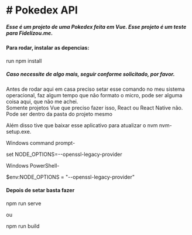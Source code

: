 <h1> # Pokedex API </h1>

<h5>Esse é um projeto de uma Pokedex feita em Vue. Esse projeto é um teste para Fidelizou.me.</h5>

<h4>Para rodar, instalar as depencias:</h4>

run npm install

<h5>Caso necessite de algo mais, seguir conforme solicitado, por favor.</h5>

<p>Antes de rodar aqui em casa preciso setar esse comando no meu sistema operacional, faz algum tempo que não formato o micro, pode ser alguma coisa aqui, que não me achei. <br>
Somente projetos Vue que preciso fazer isso, React ou React Native não. <br>
Pode ser dentro da pasta do projeto mesmo</p>
Além disso tive que baixar esse aplicativo para atualizar o nvm nvm-setup.exe.

Windows command prompt-

set NODE_OPTIONS=--openssl-legacy-provider

Windows PowerShell-

$env:NODE_OPTIONS = "--openssl-legacy-provider"

<h4>Depois de setar basta fazer</h4>

npm run serve

ou

npm run build
